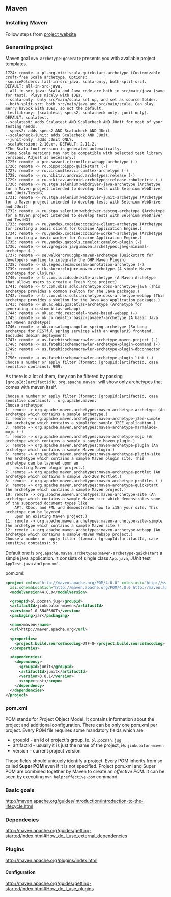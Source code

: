 ## Maven

### Installing Maven

Follow steps from [project website](https://maven.apache.org/install.html)

### Generating project

Maven goal `mvn archetype:generate` presents you with available project templates. 
```
1724: remote -> pl.org.miki:scala-quickstart-archetype (Customizable cruft-free Scala archetype. Options:
-sourceFolders: [all-in-src-java, scala-only, both-split-src]. DEFAULT: all-in-src-java.
--all-in-src-java: Scala and Java code are both in src/main/java (same for test). Plays nicely with IDEs.
--scala-only: only src/main/scala set up, and set as source folder.
--both-split-src: both src/main/java and src/main/scala. Can play merry havock with IDEs, so not the default.
-testLibrary: [scalatest, specs2, scalacheck-only, junit-only]. DEFAULT: scalatest.
--scalatest: adds Scalatest AND Scalacheck AND JUnit for most of your testing needs.
--specs2: adds specs2 AND Scalacheck AND JUnit.
--scalacheck-junit: adds Scalacheck AND JUnit.
--junit-only: adds JUnit ONLY.
-scalaVersion: 2.10.x+. DEFAULT: 2.11.2.
*The Scala tool version is generated automatically.
*Some Scala versions may not be compatible with selected test library versions. Adjust as necessary.)
1725: remote -> pro.savant.circumflex:webapp-archetype (-)
1726: remote -> ro.pippo:pippo-quickstart (-)
1727: remote -> ru.circumflex:circumflex-archetype (-)
1728: remote -> ru.nikitav.android.archetypes:release (-)
1729: remote -> ru.nikitav.android.archetypes:release-robolectric (-)
1730: remote -> ru.stqa.selenium:webdriver-java-archetype (Archetype for a Maven project intended to develop tests with Selenium WebDriver and JUnit/TestNG)
1731: remote -> ru.stqa.selenium:webdriver-junit-archetype (Archetype for a Maven project intended to develop tests with Selenium WebDriver and JUnit)
1732: remote -> ru.stqa.selenium:webdriver-testng-archetype (Archetype for a Maven project intended to develop tests with Selenium WebDriver and TestNG)
1733: remote -> ru.yandex.cocaine:cocaine-client-archetype (Archetype for creating a basic client for Cocaine Application Engine.)
1734: remote -> ru.yandex.cocaine:cocaine-worker-archetype (Archetype for creating a basic worker for Cocaine Application Engine.)
1735: remote -> ru.yandex.qatools.camelot:camelot-plugin (-)
1736: remote -> se.vgregion.javg.maven.archetypes:javg-minimal-archetype (-)
1737: remote -> se.walkercrou:ghp-maven-archetype (Quickstart for developers wanting to integrate the GHP Maven Plugin)
1738: remote -> sk.seges.sesam:sesam-annotation-archetype (-)
1739: remote -> tk.skuro:clojure-maven-archetype (A simple Maven archetype for Clojure)
1740: remote -> tr.com.lucidcode:kite-archetype (A Maven Archetype that allows users to create a Fresh Kite project)
1741: remote -> tr.com.obss.sdlc.archetype:obss-archetype-java (This archetype provides a common skelton for the Java packages.)
1742: remote -> tr.com.obss.sdlc.archetype:obss-archetype-webapp (This archetype provides a skelton for the Java Web Application packages.)
1743: remote -> uk.ac.ebi.gxa:atlas-archetype (Archetype for generating a custom Atlas webapp)
1744: remote -> uk.ac.rdg.resc:edal-ncwms-based-webapp (-)
1745: remote -> uk.co.nemstix:basic-javaee7-archetype (A basic Java EE7 Maven archetype)
1746: remote -> uk.co.solong:angular-spring-archetype (So Long archetype for RESTful spring services with an AngularJS frontend. Includes debian deployment)
1747: remote -> us.fatehi:schemacrawler-archetype-maven-project (-)
1748: remote -> us.fatehi:schemacrawler-archetype-plugin-command (-)
1749: remote -> us.fatehi:schemacrawler-archetype-plugin-dbconnector (-)
1750: remote -> us.fatehi:schemacrawler-archetype-plugin-lint (-)
Choose a number or apply filter (format: [groupId:]artifactId, case sensitive contains): 909:
```
As there is a lot of them, they can be filtered by passing `[groupId:]artifactId` ie. `org.apache.maven:` will show only archetypes that comes with maven itself. 
```
Choose a number or apply filter (format: [groupId:]artifactId, case sensitive contains): : org.apache.maven:
Choose archetype:
1: remote -> org.apache.maven.archetypes:maven-archetype-archetype (An archetype which contains a sample archetype.)
2: remote -> org.apache.maven.archetypes:maven-archetype-j2ee-simple (An archetype which contains a simplifed sample J2EE application.)
3: remote -> org.apache.maven.archetypes:maven-archetype-marmalade-mojo (-)
4: remote -> org.apache.maven.archetypes:maven-archetype-mojo (An archetype which contains a sample a sample Maven plugin.)
5: remote -> org.apache.maven.archetypes:maven-archetype-plugin (An archetype which contains a sample Maven plugin.)
6: remote -> org.apache.maven.archetypes:maven-archetype-plugin-site (An archetype which contains a sample Maven plugin site. This archetype can be layered upon an
    existing Maven plugin project.)
7: remote -> org.apache.maven.archetypes:maven-archetype-portlet (An archetype which contains a sample JSR-268 Portlet.)
8: remote -> org.apache.maven.archetypes:maven-archetype-profiles (-)
9: remote -> org.apache.maven.archetypes:maven-archetype-quickstart (An archetype which contains a sample Maven project.)
10: remote -> org.apache.maven.archetypes:maven-archetype-site (An archetype which contains a sample Maven site which demonstrates some of the supported document types like
    APT, XDoc, and FML and demonstrates how to i18n your site. This archetype can be layered
    upon an existing Maven project.)
11: remote -> org.apache.maven.archetypes:maven-archetype-site-simple (An archetype which contains a sample Maven site.)
12: remote -> org.apache.maven.archetypes:maven-archetype-webapp (An archetype which contains a sample Maven Webapp project.)
Choose a number or apply filter (format: [groupId:]artifactId, case sensitive contains): 9:
```
Default one is `org.apache.maven.archetypes:maven-archetype-quickstart` a simple java application. It consists of single class `App.java`, JUnit test `AppTest.java` and `pom.xml`.

pom.xml:
```xml
<project xmlns="http://maven.apache.org/POM/4.0.0" xmlns:xsi="http://www.w3.org/2001/XMLSchema-instance"
  xsi:schemaLocation="http://maven.apache.org/POM/4.0.0 http://maven.apache.org/xsd/maven-4.0.0.xsd">
  <modelVersion>4.0.0</modelVersion>

  <groupId>pl.poznan.jug</groupId>
  <artifactId>jinkubator-maven</artifactId>
  <version>1.0-SNAPSHOT</version>
  <packaging>jar</packaging>

  <name>maven</name>
  <url>http://maven.apache.org</url>

  <properties>
    <project.build.sourceEncoding>UTF-8</project.build.sourceEncoding>
  </properties>

  <dependencies>
    <dependency>
      <groupId>junit</groupId>
      <artifactId>junit</artifactId>
      <version>3.8.1</version>
      <scope>test</scope>
    </dependency>
  </dependencies>
</project>
```

### pom.xml
POM stands for Project Object Model. It contains information about the project and additional configuration. There can be only one pom.xml per project. Every POM file requires some mandatory fields which are:

* groupId - an id of project's group, ie. `pl.poznan.jug`
* artifactId - usually it is just the name of the project, ie. `jinkubator-maven`
* version - current project version

Those fields should uniquely identify a project. Every POM inherits from so called **Super POM** even if it is not specified. Project pom.xml and Super POM are combined together by Maven to create an *effective POM*.
It can be seen by executing `mvn help:effective-pom` command. 

### Basic goals

http://maven.apache.org/guides/introduction/introduction-to-the-lifecycle.html
 
### Dependecies

http://maven.apache.org/guides/getting-started/index.html#How_do_I_use_external_dependencies

### Plugins

http://maven.apache.org/plugins/index.html

#### Configuration

http://maven.apache.org/guides/getting-started/index.html#How_do_I_use_plugins

